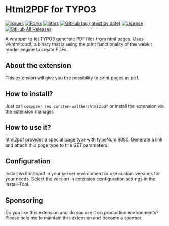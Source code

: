 Html2PDF for TYPO3
=============================

[![Issues](https://img.shields.io/github/issues/carsten-walther/html2pdf)](https://img.shields.io/github/issues/carsten-walther/html2pdf)
[![Forks](https://img.shields.io/github/forks/carsten-walther/html2pdf)](https://github.com/carsten-walther/html2pdf/network/members)
[![Stars](https://img.shields.io/github/stars/carsten-walther/html2pdf)](https://github.com/carsten-walther/html2pdf/stargazers)
[![GitHub tag (latest by date)](https://img.shields.io/github/v/tag/carsten-walther/html2pdf)](https://github.com/carsten-walther/html2pdf/releases/latest)
[![License](https://img.shields.io/github/license/carsten-walther/html2pdf)](LICENSE.txt)
[![GitHub All Releases](https://img.shields.io/github/downloads/carsten-walther/html2pdf/total)](https://github.com/carsten-walther/html2pdf/releases/latest)

A wrapper to let TYPO3 generate PDF files from html pages. Uses wkhtmltopdf, a binary that is using the print functionality of the webkit render engine to create PDFs.

About the extension
-------------------
This extension will give you the possibility to print pages as pdf.

How to install?
---------------

Just call ```composer req carsten-walther/html2pdf``` or install the extension via the extension manager.

How to use it?
--------------

html2pdf provides a special page type with typeNum 8080. Generate a link and attach this page type to the GET parameters.

Configuration
-------------

Install wkhtmltopdf in your server environment or use custom versions for your needs. Select the version in extension configuration settings in the Install-Tool.

Sponsoring
----------
Do you like this extension and do you use it on production environments? Please help me to maintain this extension and
become a sponsor.
